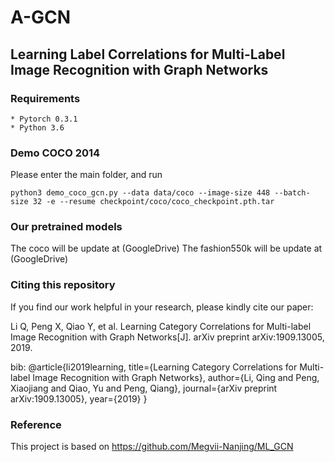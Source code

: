 # A-GCN
## Learning Label Correlations for Multi-Label Image Recognition with Graph Networks

### Requirements

    * Pytorch 0.3.1
    * Python 3.6

### Demo COCO 2014

Please enter the main folder, and run

    python3 demo_coco_gcn.py --data data/coco --image-size 448 --batch-size 32 -e --resume checkpoint/coco/coco_checkpoint.pth.tar


### Our pretrained models

The coco will be update at (GoogleDrive)
The fashion550k will be update at (GoogleDrive)


### Citing this repository

If you find our work helpful in your research, please kindly cite our paper:

   Li Q, Peng X, Qiao Y, et al. Learning Category Correlations for Multi-label Image Recognition with Graph Networks[J]. arXiv preprint        arXiv:1909.13005, 2019.
   
   bib:
    @article{li2019learning,
    title={Learning Category Correlations for Multi-label Image Recognition with Graph Networks},
    author={Li, Qing and Peng, Xiaojiang and Qiao, Yu and Peng, Qiang},
    journal={arXiv preprint arXiv:1909.13005},
    year={2019}
    }

### Reference

This project is based on https://github.com/Megvii-Nanjing/ML_GCN

